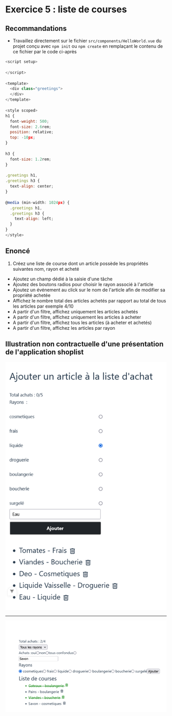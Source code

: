 # Exercice 5 : liste de courses


## Recommandations

- Travaillez directement sur le fichier `src/components/HelloWorld.vue` du projet conçu avec `npm init` ou `npm create` en remplaçant le contenu de ce fichier par le code ci-après

```js
<script setup>

</script>

<template>
  <div class="greetings">
  </div>
</template>

<style scoped>
h1 {
  font-weight: 500;
  font-size: 2.6rem;
  position: relative;
  top: -10px;
}

h3 {
  font-size: 1.2rem;
}

.greetings h1,
.greetings h3 {
  text-align: center;
}

@media (min-width: 1024px) {
  .greetings h1,
  .greetings h3 {
    text-align: left;
  }
}
</style>

```

## Enoncé

1. Créez une liste de course dont un article possède les propriétés suivantes nom, rayon et acheté
- Ajoutez un champ dédié à la saisie d'une tâche
- Ajoutez des boutons radios pour choisir le rayon associé à l'article
- Ajoutez un événement au click sur le nom de l'article afin de modifier sa propriété achetée
- Affichez le nombre total des articles achetés par rapport au total de tous les articles par exemple 4/10
- A partir d'un filtre, affichez uniquement les articles achetés
- A partir d'un filtre, affichez uniquement les  articles à acheter
- A partir d'un filtre, affichez tous les articles (à acheter et achetés)
- A partir d'un filtre, affichez les articles par rayon

## Illustration non contractuelle d'une présentation de l'application shoplist

![shoplist1](./img/shoplist_1.png)

---

![shoplist2](./img/shoplist_2.png)